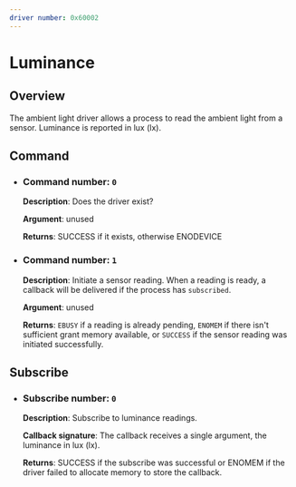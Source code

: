 ```yaml
---
driver number: 0x60002
---
```


# Luminance

## Overview

The ambient light driver allows a process to read the ambient light
from a sensor. Luminance is reported in lux (lx).

## Command

  * ### Command number: `0`

    **Description**: Does the driver exist?

    **Argument**: unused

    **Returns**: SUCCESS if it exists, otherwise ENODEVICE

  * ### Command number: `1`

    **Description**: Initiate a sensor reading.  When a reading is ready, a
    callback will be delivered if the process has `subscribed`.

    **Argument**: unused

    **Returns**: `EBUSY` if a reading is already pending, `ENOMEM` if there
    isn't sufficient grant memory available, or `SUCCESS` if the sensor reading
    was initiated successfully.

## Subscribe

  * ### Subscribe number: `0`

    **Description**: Subscribe to luminance readings.

    **Callback signature**: The callback receives a single argument, the
    luminance in lux (lx).

    **Returns**: SUCCESS if the subscribe was successful or ENOMEM if the
    driver failed to allocate memory to store the callback.


